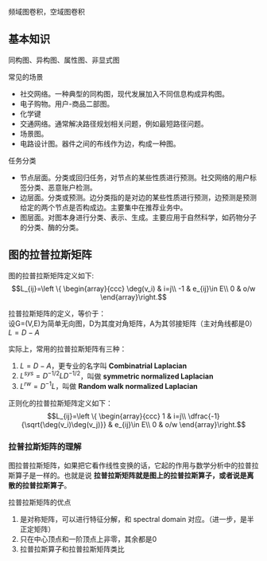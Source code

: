 频域图卷积，空域图卷积


## 基本知识

同构图、异构图、属性图、非显式图

常见的场景
- 社交网络。一种典型的同构图，现代发展加入不同信息构成异构图。
- 电子购物。用户-商品二部图。
- 化学键
- 交通网络。通常解决路径规划相关问题，例如最短路径问题。
- 场景图。
- 电路设计图。器件之间的布线作为边，构成一种图。

任务分类
- 节点层面。分类或回归任务，对节点的某些性质进行预测。社交网络的用户标签分类、恶意账户检测。
- 边层面。分类或预测。边分类指的是对边的某些性质进行预测，边预测是预测给定的两个节点是否构成边。主要集中在推荐业务中。
- 图层面。对图本身进行分类、表示、生成。主要应用于自然科学，如药物分子的分类、酶的分类。

## 图的拉普拉斯矩阵

图的拉普拉斯矩阵定义如下:  
$$L_{ij}=\left \{ \begin{array}{ccc}
\deg(v_i) & i=j\\
-1        & e_{ij}\in E\\
0         & o/w
\end{array}\right.$$


拉普拉斯矩阵的定义，等价于：  
设G=(V,E)为简单无向图，D为其度对角矩阵，A为其邻接矩阵（主对角线都是0） $L=D-A$


实际上，常用的拉普拉斯矩阵有三种：  
1. $L=D-A$，更专业的名字叫 **Combinatrial Laplacian**
2. $L^{sys}=D^{-1/2}LD^{-1/2}$，叫做 **symmetric normalized Laplacian**
3. $L^{rw}=D^{-1}L$，叫做 **Random walk normalized Laplacian**



正则化的拉普拉斯矩阵定义如下：  
$$L_{ij}=\left \{ \begin{array}{ccc}
1         & i=j\\
\dfrac{-1}{\sqrt{\deg(v_i)\deg(v_j)}}   & e_{ij}\in E\\
0         & o/w
\end{array}\right.$$

### 拉普拉斯矩阵的理解
图拉普拉斯矩阵，如果把它看作线性变换的话，它起的作用与数学分析中的拉普拉斯算子是一样的。也就是说 **拉普拉斯矩阵就是图上的拉普拉斯算子，或者说是离散的拉普拉斯算子**。

拉普拉斯矩阵的优点
1. 是对称矩阵，可以进行特征分解，和 spectral domain 对应。（进一步，是半正定矩阵）
2. 只在中心顶点和一阶顶点上非零，其余都是0
3. 拉普拉斯算子和拉普拉斯矩阵类比
